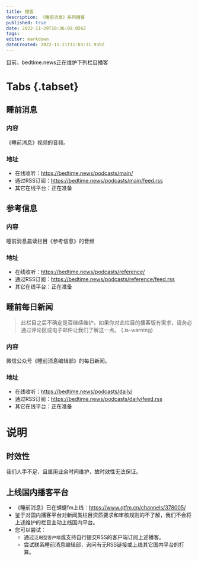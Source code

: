 ```yaml
---
title: 播客
description: 《睡前消息》系列播客
published: true
date: 2022-11-29T10:36:09.056Z
tags: 
editor: markdown
dateCreated: 2022-11-21T11:03:31.939Z
---
```


目前，bedtime.news正在维护下列栏目播客

# Tabs {.tabset}
## 睡前消息
### 内容
《睡前消息》视频的音频。

### 地址
- 在线收听：https://bedtime.news/podcasts/main/
- 通过RSS订阅：https://bedtime.news/podcasts/main/feed.rss
- 其它在线平台：正在准备

## 参考信息

### 内容
睡前消息晨读栏目《参考信息》的音频

### 地址
- 在线收听：https://bedtime.news/podcasts/reference/
- 通过RSS订阅：https://bedtime.news/podcasts/reference/feed.rss
- 其它在线平台：正在准备

## 睡前每日新闻

> 此栏目之后不确定是否继续维护，如果你对此栏目的播客版有需求，请务必通过评论区或电子邮件让我们了解这一点。
{.is-warning}


### 内容
微信公众号《睡前消息编辑部》的每日新闻。

### 地址
- 在线收听：https://bedtime.news/podcasts/daily/
- 通过RSS订阅：https://bedtime.news/podcasts/daily/feed.rss
- 其它在线平台：正在准备

# 说明
## 时效性
我们人手不足，且属用业余时间维护，故时效性无法保证。

## 上线国内播客平台
- 《睡前消息》已在蜻蜓fm上线：https://www.qtfm.cn/channels/378005/
- 鉴于对国内播客平台对新闻类栏目资质要求和审核规则的不了解，我们不会将上述维护的栏目主动上线国内平台。
- 您可以尝试：
	- 通过`泛用型客户端`或支持自行提交RSS的客户端订阅上述播客。
  - 尝试联系睡前消息编辑部，询问有无RSS链接或上线其它国内平台的打算。

